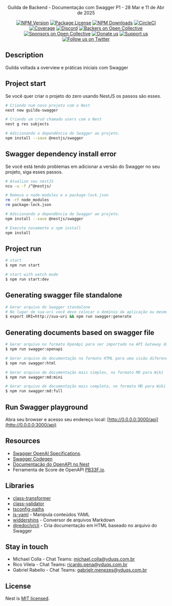   <p align="center">Guilda de Backend - Documentação com Swagger P1 - 28 Mar e 11 de Abr de 2025<p align="center">
<a href="https://www.npmjs.com/~nestjscore" target="_blank"><img src="https://img.shields.io/npm/v/@nestjs/core.svg" alt="NPM Version" /></a>
<a href="https://www.npmjs.com/~nestjscore" target="_blank"><img src="https://img.shields.io/npm/l/@nestjs/core.svg" alt="Package License" /></a>
<a href="https://www.npmjs.com/~nestjscore" target="_blank"><img src="https://img.shields.io/npm/dm/@nestjs/common.svg" alt="NPM Downloads" /></a>
<a href="https://circleci.com/gh/nestjs/nest" target="_blank"><img src="https://img.shields.io/circleci/build/github/nestjs/nest/master" alt="CircleCI" /></a>
<a href="https://coveralls.io/github/nestjs/nest?branch=master" target="_blank"><img src="https://coveralls.io/repos/github/nestjs/nest/badge.svg?branch=master#9" alt="Coverage" /></a>
<a href="https://discord.gg/G7Qnnhy" target="_blank"><img src="https://img.shields.io/badge/discord-online-brightgreen.svg" alt="Discord"/></a>
<a href="https://opencollective.com/nest#backer" target="_blank"><img src="https://opencollective.com/nest/backers/badge.svg" alt="Backers on Open Collective" /></a>
<a href="https://opencollective.com/nest#sponsor" target="_blank"><img src="https://opencollective.com/nest/sponsors/badge.svg" alt="Sponsors on Open Collective" /></a>
  <a href="https://paypal.me/kamilmysliwiec" target="_blank"><img src="https://img.shields.io/badge/Donate-PayPal-ff3f59.svg" alt="Donate us"/></a>
    <a href="https://opencollective.com/nest#sponsor"  target="_blank"><img src="https://img.shields.io/badge/Support%20us-Open%20Collective-41B883.svg" alt="Support us"></a>
  <a href="https://twitter.com/nestframework" target="_blank"><img src="https://img.shields.io/twitter/follow/nestframework.svg?style=social&label=Follow" alt="Follow us on Twitter"></a>
</p>

## Description

Guilda voltada a overview e práticas iniciais com Swagger

## Project start
Se você quer criar o projeto do zero usando NestJS os passos são esses.

```bash
# Criando num novo projeto com o Nest
nest new guilda-swagger

# Criando um crud chamado users com o Nest
nest g res subjects

# Adicionando a dependência do Swagger ao projeto.
npm install --save @nestjs/swagger
```

## Swagger dependency install error
Se você está tendo problemas em adicionar a versão do Swagger no seu projeto, siga esses passos.

```bash
# Atualize seu nestJS
ncu -u -f /^@nestjs/

# Remova o node-modules e o package-lock.json
rm -rf node_modules
rm package-lock.json

# Adicionando a dependência do Swagger ao projeto.
npm install --save @nestjs/swagger

# Execute novamente o npm install
npm install
```


## Project run

```bash
# start
$ npm run start

# start with watch mode
$ npm run start:dev
```

## Generating swagger file standalone
```bash
# Gerar arquivo do Swagger standalone
# No lugar de sua-uri você deve colocar o domínio da aplicação ou mesmo no seu .env
$ export URI=http://sua-uri && npm run swagger:generate
```

## Generating documents based on swagger file
```bash
# Gerar arquivo no formato OpenApi para ser importado na API Gateway da AWS
$ npm run swagger:openapi

# Gerar arquivo de documentação no formato HTML para uma visão diferenciada do Swagger
$ npm run swagger:html

# Gerar arquivo de documentação mais simples, no formato MD para Wiki
$ npm run swagger:md:mini

# Gerar arquivo de documentação mais completa, no formato MD para Wiki
$ npm run swagger:md:full
```

## Run Swagger playground
Abra seu browser e acesso seu endereço local: [http://0.0.0.0:3000/api](http://0.0.0.0:3000/api)

## Resources

- [Swagger OpenAI Specifications](https://swagger.io/specification/).
- [Swagger Codegen](https://swagger.io/tools/swagger-codegen/)
- [Documentacão do OpenAPI no Nest](https://docs.nestjs.com/openapi/introduction)
- Ferramenta de Score de OpenAPI [PB33F.io](https://pb33f.io).

## Libraries
- [class-transformer](https://github.com/typestack/class-transformer#readme)
- [class-validator](https://github.com/typestack/class-validator)
- [tsconfig-paths](https://github.com/dividab/tsconfig-paths)
- [js-yaml](https://github.com/nodeca/js-yaml) - Manipula conteúdos YAML
- [widdershins](https://github.com/Mermade/widdershins) - Conversor de arquivos Markdown
- [@redocly/cli](https://github.com/Redocly/redocly-cli) - Cria documentação em HTML baseado no arquivo do Swagger

## Stay in touch

- Michael Colla - Chat Teams: [michael.colla@yduqs.com.br](https://teams.microsoft.com/l/chat/0/0?users=michael.colla@yduqs.com.br)
- Rico Vilela - Chat Teams: [ricardo.pena@yduqs.com.br](https://teams.microsoft.com/l/chat/0/0?users=ricardo.pena@yduqs.com.br)
- Gabriel Rabello - Chat Teams: [gabrielr.menezes@yduqs.com.br](https://teams.microsoft.com/l/chat/0/0?users=gabrielr.menezes@yduqs.com.br)

## License

Nest is [MIT licensed](https://github.com/nestjs/nest/blob/master/LICENSE).
